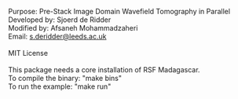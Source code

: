 Purpose:      Pre-Stack Image Domain Wavefield Tomography in Parallel<br>
Developed by: Sjoerd de Ridder<br>
Modified by:  Afsaneh Mohammadzaheri<br>
Email:        s.deridder@leeds.ac.uk<br>
<br>
MIT License<br>
<br>
This package needs a core installation of RSF Madagascar.<br>
To compile the binary: "make bins"<br>
To run the example: "make run"<br>
